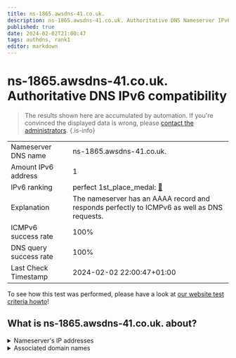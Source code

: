 ```yaml
---
title: ns-1865.awsdns-41.co.uk.
description: ns-1865.awsdns-41.co.uk. Authoritative DNS Nameserver IPv6 compatibility
published: true
date: 2024-02-02T21:00:47
tags: authdns, rank1
editor: markdown
---
```


# ns-1865.awsdns-41.co.uk. Authoritative DNS IPv6 compatibility

> The results shown here are accumulated by automation. If you're convinced the displayed data is wrong, please [contact the administrators](/howto/chat). 
{.is-info}




|   |   |
| - | - |
| Nameserver DNS name | ns-1865.awsdns-41.co.uk.
| Amount IPv6 address | 1
| IPv6 ranking | perfect 1st_place_medal: [🔗](/howto/ranking) |
| Explanation | The nameserver has an AAAA record and responds perfectly to ICMPv6 as well as DNS requests. |
| ICMPv6 success rate | 100%|
| DNS query success rate | 100% |
| Last Check Timestamp | 2024-02-02 22:00:47+01:00 |

To see how this test was performed, please have a look at [our website test criteria howto](/howto/testcriteria/authdns)!


## What is ns-1865.awsdns-41.co.uk. about?




<details>
<summary>Nameserver's IP addresses</summary>

2600:9000:5307:4900::1

</details>



<details>
<summary>Associated domain names</summary>

tidal.com

</details>
